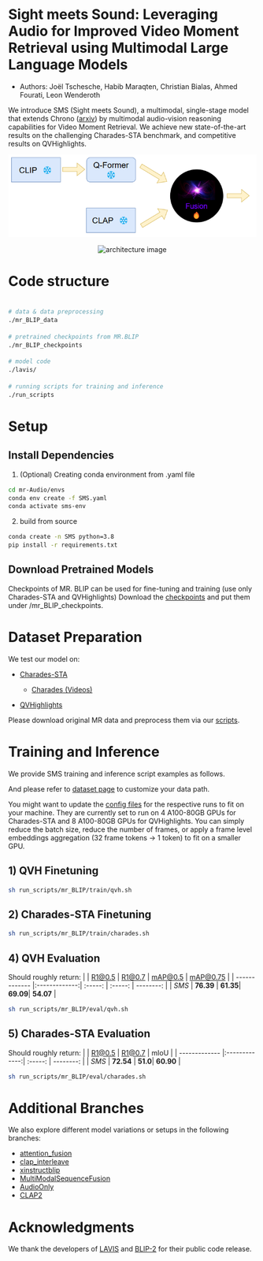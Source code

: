 # Sight meets Sound: Leveraging Audio for Improved Video Moment Retrieval using Multimodal Large Language Models

* Authors: Joël Tschesche, Habib Maraqten, Christian Bialas, Ahmed Fourati, Leon Wenderoth 


We introduce SMS (Sight meets Sound), a multimodal, single-stage model that extends Chrono ([arxiv](http://arxiv.org/abs/2406.18113)) by multimodal audio-vision reasoning capabilities for Video Moment Retrieval. 
We achieve new state-of-the-art results on the challenging Charades-STA benchmark, and competitive results on QVHighlights.

<p align="center">
  <img src="assets/teaser_2.webp" alt="teaser image" width="600"/>
</p>

<p align="center">
  <img src="assets/model_2.web" alt="architecture image" width="600"/>
</p>

# Code structure

```bash

# data & data preprocessing
./mr_BLIP_data

# pretrained checkpoints from MR.BLIP
./mr_BLIP_checkpoints

# model code
./lavis/

# running scripts for training and inference
./run_scripts

```

# Setup

## Install Dependencies

1. (Optional) Creating conda environment from .yaml file

```bash
cd mr-Audio/envs
conda env create -f SMS.yaml
conda activate sms-env

```

2. build from source

```bash
conda create -n SMS python=3.8
pip install -r requirements.txt
```

## Download Pretrained Models
Checkpoints of MR. BLIP can be used for fine-tuning and training (use only Charades-STA and QVHighlights)
Download the [checkpoints](https://drive.google.com/drive/folders/1AR-rdUillx0fy7KS4zbEuswFMl7qR9Gj?usp=sharing) and put them under /mr_BLIP_checkpoints.

# Dataset Preparation

We test our model on:

* [Charades-STA](https://github.com/jiyanggao/TALL)
  * [Charades (Videos)](https://prior.allenai.org/projects/charades)

* [QVHighlights](https://github.com/jayleicn/moment_detr)

Please download original MR data and preprocess them via our [scripts](mr_BLIP_data/data_preprocess.ipynb).

# Training and Inference

We provide SMS training and inference script examples as follows.

And please refer to [dataset page](lavis/configs/datasets/) to customize your data path.

You might want to update the [config files](lavis/projects/mr_BLIP/train/) for the respective runs to fit on your machine. They are currently set to run on 4 A100-80GB GPUs for Charades-STA and 8 A100-80GB GPUs for QVHighlights. You can simply reduce the batch size, reduce the number of frames, or apply a frame level embeddings aggregation (32 frame tokens -> 1 token) to fit on a smaller GPU.

## 1) QVH Finetuning

```bash
sh run_scripts/mr_BLIP/train/qvh.sh
```

## 2) Charades-STA Finetuning

```bash
sh run_scripts/mr_BLIP/train/charades.sh
```


## 4) QVH Evaluation

Should roughly return:
|               | R1@0.5        | R1@0.7    | mAP@0.5  | mAP@0.75  |
| ------------- |:-------------:| :-----:   | :-----:  | --------: |
| *SMS*    | **76.39**     | **61.35**| **69.09**| **54.07** |

```bash
sh run_scripts/mr_BLIP/eval/qvh.sh
```

## 5) Charades-STA Evaluation

Should roughly return:
|               | R1@0.5        | R1@0.7   | mIoU      |
| ------------- |:-------------:| :-----:  | --------: |
| *SMS*         | **72.54**     | **51.0**| **60.90**  |

```bash
sh run_scripts/mr_BLIP/eval/charades.sh
```

# Additional Branches

We also explore different model variations or setups in the following branches:

- [attention_fusion](https://github.com/globc/mr-Audio/tree/attention_fusion)
- [clap_interleave](https://github.com/globc/mr-Audio/tree/clap_interleave)
- [xinstructblip](https://github.com/globc/mr-Audio/tree/xinstructblip)
- [MultiModalSequenceFusion](https://github.com/globc/mr-Audio/tree/MultiModalSequenceFusion)
- [AudioOnly](https://github.com/globc/mr-Audio/tree/AudioOnly)
- [CLAP2](https://github.com/globc/mr-Audio/tree/CLAP2)


# Acknowledgments

We thank the developers of [LAVIS](https://github.com/salesforce/LAVIS) and [BLIP-2](https://github.com/salesforce/LAVIS/tree/main/projects/blip2) for their public code release.




